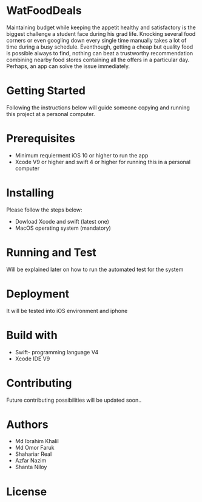 # WatFoodDeals

Maintaining budget while keeping the appetit healthy and satisfactory is the biggest challenge a student face during his grad life.
Knocking several food corners or even googling down every single time manually takes a lot of time during a busy schedule. 
Eventhough, getting a cheap but quality food is possible always to find, nothing can beat a trustworthy recommendation combining 
nearby food stores containing all the offers in a particular day. Perhaps, an app can solve the issue immediately.

# Getting Started

Following the instructions below will guide someone copying and running this project at a personal computer. 

# Prerequisites


*  Minimum requierment iOS 10 or higher to run the app 
*  Xcode V9 or higher and swift 4 or higher for running this in a personal computer

# Installing

Please follow the steps below:

*  Dowload Xcode and swift (latest one)
*  MacOS operating system (mandatory)

# Running and Test

Will be explained later on how to run the automated test for the system


# Deployment

It will be tested into iOS environment and iphone

# Build with

*  Swift- programming language V4
*  Xcode IDE V9

# Contributing

Future contributing possibilities will be updated soon..

# Authors

*  Md Ibrahim Khalil
*  Md Omor Faruk
*  Shahariar Real
*  Azfar Nazim
*  Shanta Niloy

# License













